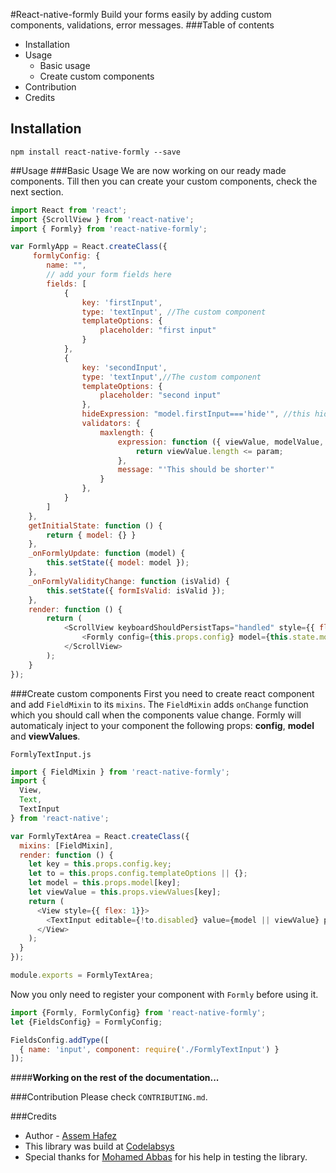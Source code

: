 #React-native-formly
Build your forms easily by adding custom components, validations, error messages. 
###Table of contents
* Installation
* Usage
	* Basic usage 
	* Create custom components
* Contribution
* Credits 

## Installation
```
npm install react-native-formly --save
```
##Usage
###Basic Usage
We are now working on our ready made components. Till then you can create your custom components, check the next section.
```js
import React from 'react';
import {ScrollView } from 'react-native';
import { Formly} from 'react-native-formly';

var FormlyApp = React.createClass({
     formlyConfig: {
        name: "",
        // add your form fields here
        fields: [
            {
                key: 'firstInput',
                type: 'textInput', //The custom component
                templateOptions: {
                    placeholder: "first input"
                }
            },
            {
                key: 'secondInput',
                type: 'textInput',//The custom component
                templateOptions: {
                    placeholder: "second input"
                },
                hideExpression: "model.firstInput==='hide'", //this hides the input when the first input value equals 'hide'
                validators: {
                    maxlength: {
                        expression: function ({ viewValue, modelValue, param }) {
                            return viewValue.length <= param;
                        },
                        message: "'This should be shorter'"
                    }
                },
            }
        ]
    },
    getInitialState: function () {
        return { model: {} }
    },
    _onFormlyUpdate: function (model) {
        this.setState({ model: model });
    },
    _onFormlyValidityChange: function (isValid) {
        this.setState({ formIsValid: isValid });
    },
    render: function () {
        return (
            <ScrollView keyboardShouldPersistTaps="handled" style={{ flex: 1 }}>
                <Formly config={this.props.config} model={this.state.model} onFormlyUpdate={this._onFormlyUpdate} onFormlyValidityChange={this._onFormlyValidityChange} />
            </ScrollView>
        );
    }
});

```

###Create custom components
First you need to create react component and add `FieldMixin` to its `mixins`. The `FieldMixin` adds `onChange` function which you should call when the components value change.  Formly will automaticaly inject to your component the following props: **config**, **model** and **viewValues**.  

`FormlyTextInput.js` 
```js
import { FieldMixin } from 'react-native-formly';
import {
  View,
  Text,
  TextInput
} from 'react-native';

var FormlyTextArea = React.createClass({
  mixins: [FieldMixin],
  render: function () {
    let key = this.props.config.key;
    let to = this.props.config.templateOptions || {};
    let model = this.props.model[key];
    let viewValue = this.props.viewValues[key];
    return (
      <View style={{ flex: 1}}>
        <TextInput editable={!to.disabled} value={model || viewValue} placeholder={to.placeholder} onChangeText={this.onChange} />
      </View>
    );
  }
});

module.exports = FormlyTextArea;
```
Now you only need to register your component with `Formly` before using it.

```js
import {Formly, FormlyConfig} from 'react-native-formly';
let {FieldsConfig} = FormlyConfig;

FieldsConfig.addType([
  { name: 'input', component: require('./FormlyTextInput') }
]);
```
####**Working on the rest of the documentation...** 

###Contribution
Please check `CONTRIBUTING.md`.

###Credits
* Author - [Assem Hafez](https://github.com/Assem-Hafez)
* This library was build at [Codelabsys](http://www.codelabsys.com/)
* Special thanks for [Mohamed Abbas](https://github.com/Mohamed-Abbas) for his help in testing the library.